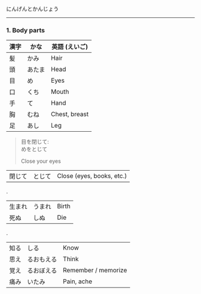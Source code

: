にんげんとかんじょう

---
### 1. Body parts

| 漢字 | かな | 英語 (えいご) | 
| --- | --- | --- |
| 髪 | かみ | Hair | 
| 頭 | あたま | Head |
| 目 | め | Eyes | 
| 口 | くち | Mouth
| 手 | て | Hand | 
| 胸 | むね | Chest, breast |
| 足 | あし | Leg |

> 目を閉じて: \
> めをとじて 
> 
> Close your eyes 

| | | |
| --- | --- | --- |
| 閉じて | とじて | Close (eyes, books, etc.)

.

| | | |
| --- | --- | --- |
| 生まれ | うまれ | Birth | 
| 死ぬ | しぬ | Die |

.

| | |   |
| --- | --- | --- |
| 知る | しる | Know | 
| 思え | るおもえる | Think |
| 覚え | るおぼえる | Remember / memorize | 
| 痛み | いたみ | Pain, ache | 

